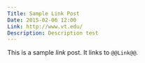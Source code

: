 ```yaml
---
Title: Sample Link Post
Date: 2015-02-06 12:00
Link: http://www.vt.edu/
Description: Description test
---
```


This is a sample *link* post. It links to `@@Link@@`.
